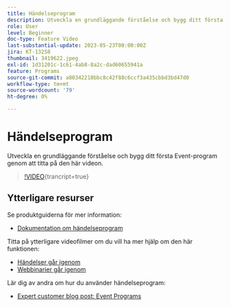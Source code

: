 ```yaml
---
title: Händelseprogram
description: Utveckla en grundläggande förståelse och bygg ditt första Event-program.
role: User
level: Beginner
doc-type: Feature Video
last-substantial-update: 2023-05-23T00:00:00Z
jira: KT-13258
thumbnail: 3419622.jpeg
exl-id: 1d31201c-1c61-4ab8-8a2c-dad60655941a
feature: Programs
source-git-commit: a80342218bbc8c42f88c6ccf3a435cbbd3bd47d0
workflow-type: tm+mt
source-wordcount: '79'
ht-degree: 0%

---
```


# Händelseprogram

Utveckla en grundläggande förståelse och bygg ditt första Event-program genom att titta på den här videon.

>[!VIDEO](https://video.tv.adobe.com/v/3419622/?learn=on){trancript=true}

## Ytterligare resurser

Se produktguiderna för mer information:

* [Dokumentation om händelseprogram ](https://experienceleague.adobe.com/docs/marketo/using/product-docs/demand-generation/events/understanding-events/understanding-event-programs.html?lang=sv-SE)

Titta på ytterligare videofilmer om du vill ha mer hjälp om den här funktionen:
* [Händelser går igenom](https://experienceleague.adobe.com/docs/marketo-learn/tutorials/events/events-watch.html?lang=sv-SE)
* [Webbinarier går igenom](https://experienceleague.adobe.com/docs/marketo-learn/tutorials/events/webinar-watch.html?lang=sv-SE)

Lär dig av andra om hur du använder händelseprogram:
* [Expert customer blog post: Event Programs](https://nation.marketo.com/t5/product-blogs/marketo-success-series-event-programs/ba-p/299191)
